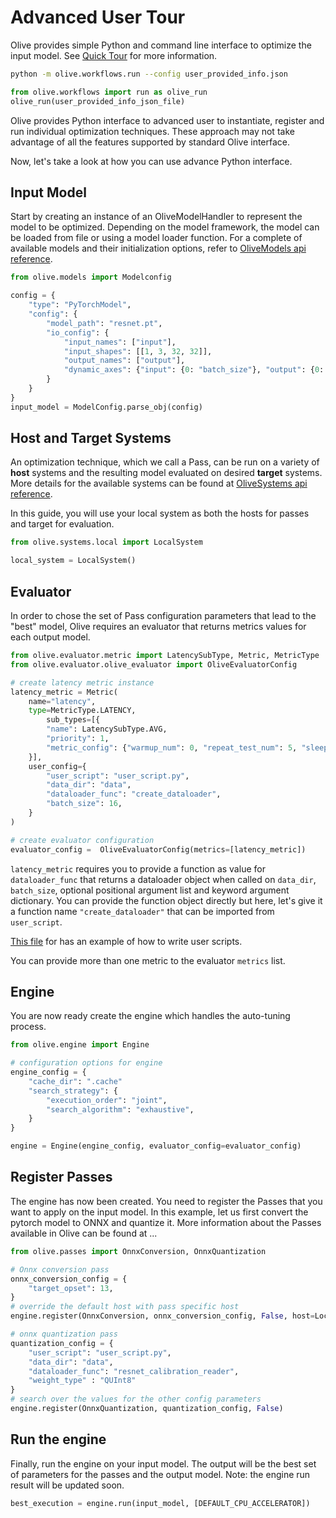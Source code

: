 # Advanced User Tour

Olive provides simple  Python and command line interface to optimize the input model. See [Quick Tour](../overview/quicktour.md) for more information.
```bash
python -m olive.workflows.run --config user_provided_info.json
```

```python
from olive.workflows import run as olive_run
olive_run(user_provided_info_json_file)
```

Olive provides Python interface to advanced user to instantiate, register and run individual optimization techniques. These
approach may not take advantage of all the features supported by standard Olive interface.

Now, let's take a look at how you can use advance Python interface.

## Input Model
Start by creating an instance of an OliveModelHandler to represent the model to be optimized. Depending on the model framework, the
model can be loaded from file or using a model loader function. For a complete of available models and their initialization options, refer to [OliveModels api reference](models).

```python
from olive.models import Modelconfig

config = {
    "type": "PyTorchModel",
    "config": {
        "model_path": "resnet.pt",
        "io_config": {
            "input_names": ["input"],
            "input_shapes": [[1, 3, 32, 32]],
            "output_names": ["output"],
            "dynamic_axes": {"input": {0: "batch_size"}, "output": {0: "batch_size"}},
        }
    }
}
input_model = ModelConfig.parse_obj(config)
```

## Host and Target Systems
An optimization technique, which we call a Pass, can be run on a variety of **host** systems and the resulting model evaluated
on desired **target** systems. More details for the available systems can be found at [OliveSystems api reference](systems).

In this guide, you will use your local system as both the hosts for passes and target for evaluation.

```python
from olive.systems.local import LocalSystem

local_system = LocalSystem()
```

## Evaluator
In order to chose the set of Pass configuration parameters that lead to the "best" model, Olive requires an evaluator that
returns metrics values for each output model.

```python
from olive.evaluator.metric import LatencySubType, Metric, MetricType
from olive.evaluator.olive_evaluator import OliveEvaluatorConfig

# create latency metric instance
latency_metric = Metric(
    name="latency",
    type=MetricType.LATENCY,
        sub_types=[{
        "name": LatencySubType.AVG,
        "priority": 1,
        "metric_config": {"warmup_num": 0, "repeat_test_num": 5, "sleep_num": 2},
    }],
    user_config={
        "user_script": "user_script.py",
        "data_dir": "data",
        "dataloader_func": "create_dataloader",
        "batch_size": 16,
    }
)

# create evaluator configuration
evaluator_config =  OliveEvaluatorConfig(metrics=[latency_metric])
```

`latency_metric` requires you to provide a function as value for `dataloader_func` that returns a dataloader object when called on `data_dir`, `batch_size`, optional positional argument list and keyword argument dictionary. You can provide the function object directly but here, let's give it a function name `"create_dataloader"` that can be imported from `user_script`.

[This file](https://github.com/microsoft/Olive/blob/main/examples/resnet/user_script.py) for
has an example of how to write user scripts.
<!-- Refer to [User Scripts and Script Dir]() for more details on how Olive handles user scripts. -->

You can provide more than one metric to the evaluator `metrics` list.

## Engine
You are now ready create the engine which handles the auto-tuning process.

```python
from olive.engine import Engine

# configuration options for engine
engine_config = {
    "cache_dir": ".cache"
    "search_strategy": {
        "execution_order": "joint",
        "search_algorithm": "exhaustive",
    }
}

engine = Engine(engine_config, evaluator_config=evaluator_config)
```

## Register Passes
The engine has now been created. You need to register the Passes that you want to apply on the input model. In this example,
let us first convert the pytorch model to ONNX and quantize it. More information about the
Passes available in Olive can be found at ...

```python
from olive.passes import OnnxConversion, OnnxQuantization

# Onnx conversion pass
onnx_conversion_config = {
    "target_opset": 13,
}
# override the default host with pass specific host
engine.register(OnnxConversion, onnx_conversion_config, False, host=LocalSystem())

# onnx quantization pass
quantization_config = {
    "user_script": "user_script.py",
    "data_dir": "data",
    "dataloader_func": "resnet_calibration_reader",
    "weight_type" : "QUInt8"
}
# search over the values for the other config parameters
engine.register(OnnxQuantization, quantization_config, False)
```

## Run the engine
Finally, run the engine on your input model. The output will be the best set of parameters for the passes and the output
model. Note: the engine run result will be updated soon.

```python
best_execution = engine.run(input_model, [DEFAULT_CPU_ACCELERATOR])
```

